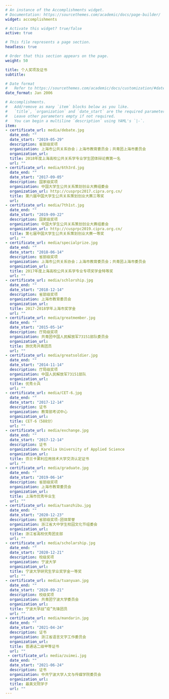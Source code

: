 ```yaml
---
# An instance of the Accomplishments widget.
# Documentation: https://sourcethemes.com/academic/docs/page-builder/
widget: accomplishments

# Activate this widget? true/false
active: true

# This file represents a page section.
headless: true

# Order that this section appears on the page.
weight: 50

title: 个人奖项及证书
subtitle:

# Date format
#   Refer to https://sourcethemes.com/academic/docs/customization/#date-format
date_format: Jan 2006

# Accomplishments.
#   Add/remove as many `item` blocks below as you like.
#   `title`, `organization` and `date_start` are the required parameters.
#   Leave other parameters empty if not required.
#   You can begin a multiline `description` using YAML's `|-`.
item:
- certificate_url: media/debate.jpg
  date_end: ""
  date_start: "2019-05-29"
  description: 省部级奖项
  organization: 上海市公共关系协会；上海市教育委员会；共青团上海市委员会
  organization_url: 
  title: 2018年度上海高校公共关系学专业学生团体辩论赛第一名
  url: ""
- certificate_url: media/6th3rd.jpg
  date_end: ""
  date_start: "2017-09-05"
  description: 国家级奖项
  organization: 中国大学生公共关系策划创业大赛组委会
  organization_url: http://cusprpc2017.cipra.org.cn/
  title: 第六届中国大学生公共关系策划创业大赛三等奖
  url: 
- certificate_url: media/7th1st.jpg
  date_end: ""
  date_start: "2019-09-22"
  description: 国家级奖项
  organization: 中国大学生公共关系策划创业大赛组委会
  organization_url: http://cusprpc2019.cipra.org.cn/
  title: 第七届中国大学生公共关系策划创业大赛一等奖
  url: ""
- certificate_url: media/specialprize.jpg
  date_end: ""
  date_start: "2018-06-14"
  description: 省部级奖项
  organization: 上海市公共关系协会；上海市教育委员会；共青团上海市委员会
  organization_url: 
  title: 2017年度上海高校公共关系学专业专项奖学金特等奖
  url: ""
- certificate_url: media/schlorship.jpg
  date_end: ""
  date_start: "2018-12-14"
  description: 省部级奖项
  organization: 上海市教育委员会
  organization_url: 
  title: 2017-2018学年上海市奖学金
  url: ""
- certificate_url: media/greatmember.jpg
  date_end: ""
  date_start: "2015-05-14"
  description: 厅局级奖项
  organization: 共青团中国人民解放军73151部队委员会
  organization_url: 
  title: 旅优秀共青团员
  url: ""
- certificate_url: media/greatsoldier.jpg
  date_end: ""
  date_start: "2014-11-14"
  description: 厅局级奖项
  organization: 中国人民解放军73151部队
  organization_url: 
  title: 优秀士兵
  url: ""
- certificate_url: media/CET-6.jpg
  date_end: ""
  date_start: "2017-12-14"
  description: 证书
  organization: 教育部考试中心
  organization_url: 
  title: CET-6（588分）
  url: ""
- certificate_url: media/exchange.jpg
  date_end: ""
  date_start: "2017-12-14"
  description: 证书
  organization: Karelia University of Applied Science
  organization_url: 
  title: 芬兰卡累利应用技术大学交流认定证书
  url: ""
- certificate_url: media/graduate.jpg
  date_end: ""
  date_start: "2019-06-14"
  description: 省部级奖项
  organization: 上海市教育委员会
  organization_url: 
  title: 上海市优秀毕业生
  url: ""
- certificate_url: media/tuanzhibu.jpg
  date_end: ""
  date_start: "2020-12-23"
  description: 省部级奖项-团体荣誉
  organization: 浙江省大中学生校园文化节组委会
  organization_url: 
  title: 浙江省高校优秀团支部
  url: ""
- certificate_url: media/scholarship.jpg
  date_end: ""
  date_start: "2020-12-21"
  description: 校级奖项
  organization: 宁波大学
  organization_url: 
  title: 宁波大学研究生学业奖学金一等奖
  url: ""
- certificate_url: media/tuanyuan.jpg
  date_end: ""
  date_start: "2020-09-21"
  description: 校级奖项
  organization: 共青团宁波大学委员会
  organization_url: 
  title: 宁波大学战“疫”先锋团员
  url: ""
- certificate_url: media/mandarin.jpg
  date_end: ""
  date_start: "2021-04-24"
  description: 证书
  organization: 浙江省语言文字工作委员会
  organization_url: 
  title: 普通话二级甲等证书
  url: ""
 - certificate_url: media/zuimei.jpg
  date_end: ""
  date_start: "2021-06-24"
  description: 证书
  organization: 中共宁波大学人文与传媒学院委员会
  organization_url: 
  title: 最美文院学子
  url: ""
---
```


